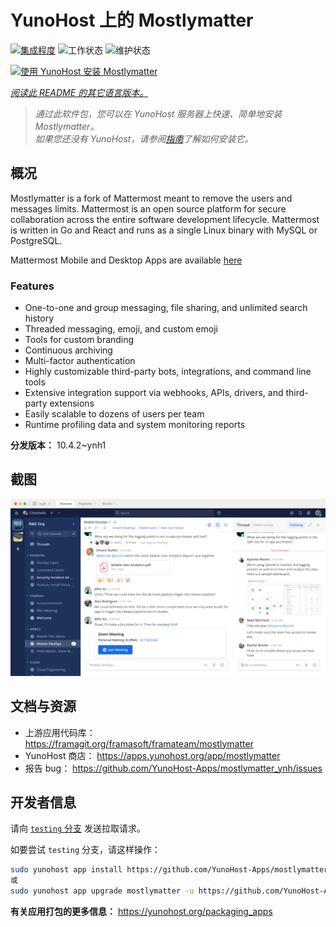 <!--
注意：此 README 由 <https://github.com/YunoHost/apps/tree/master/tools/readme_generator> 自动生成
请勿手动编辑。
-->

# YunoHost 上的 Mostlymatter

[![集成程度](https://apps.yunohost.org/badge/integration/mostlymatter)](https://ci-apps.yunohost.org/ci/apps/mostlymatter/)
![工作状态](https://apps.yunohost.org/badge/state/mostlymatter)
![维护状态](https://apps.yunohost.org/badge/maintained/mostlymatter)

[![使用 YunoHost 安装 Mostlymatter](https://install-app.yunohost.org/install-with-yunohost.svg)](https://install-app.yunohost.org/?app=mostlymatter)

*[阅读此 README 的其它语言版本。](./ALL_README.md)*

> *通过此软件包，您可以在 YunoHost 服务器上快速、简单地安装 Mostlymatter。*  
> *如果您还没有 YunoHost，请参阅[指南](https://yunohost.org/install)了解如何安装它。*

## 概况

Mostlymatter is a fork of Mattermost meant to remove the users and messages limits.
Mattermost is an open source platform for secure collaboration across the entire software development lifecycle. Mattermost is written in Go and React and runs as a single Linux binary with MySQL or PostgreSQL.

Mattermost Mobile and Desktop Apps are available [here](https://mattermost.com/download/)

### Features

- One-to-one and group messaging, file sharing, and unlimited search history
- Threaded messaging, emoji, and custom emoji
- Tools for custom branding
- Continuous archiving
- Multi-factor authentication
- Highly customizable third-party bots, integrations, and command line tools
- Extensive integration support via webhooks, APIs, drivers, and third-party extensions
- Easily scalable to dozens of users per team
- Runtime profiling data and system monitoring reports


**分发版本：** 10.4.2~ynh1

## 截图

![Mostlymatter 的截图](./doc/screenshots/screenshot.png)

## 文档与资源

- 上游应用代码库： <https://framagit.org/framasoft/framateam/mostlymatter>
- YunoHost 商店： <https://apps.yunohost.org/app/mostlymatter>
- 报告 bug： <https://github.com/YunoHost-Apps/mostlymatter_ynh/issues>

## 开发者信息

请向 [`testing` 分支](https://github.com/YunoHost-Apps/mostlymatter_ynh/tree/testing) 发送拉取请求。

如要尝试 `testing` 分支，请这样操作：

```bash
sudo yunohost app install https://github.com/YunoHost-Apps/mostlymatter_ynh/tree/testing --debug
或
sudo yunohost app upgrade mostlymatter -u https://github.com/YunoHost-Apps/mostlymatter_ynh/tree/testing --debug
```

**有关应用打包的更多信息：** <https://yunohost.org/packaging_apps>
